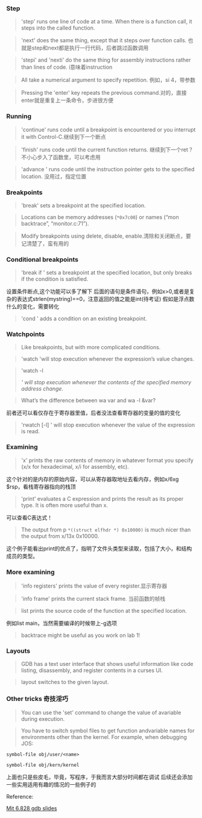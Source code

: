 ### Step

> 'step' runs one line of code at a time. When there is a
> function call, it steps into the called function.

> 'next' does the same thing, except that it steps over function calls. 也就是step和next都是执行一行代码，后者跳过函数调用

> 'stepi' and 'nexti' do the same thing for assembly instructions rather than lines of code. i意味着instruction

> All take a numerical argument to specify repetition.  例如，si 4，带参数

> Pressing the 'enter' key repeats the previous command.对的，直接enter就是重复上一条命令，步进很方便

### Running

> 'continue' runs code until a breakpoint is encountered or you interrupt it with Control-C.继续到下一个断点

> 'finish' runs code until the current function returns.   继续到下一个ret？不小心步入了函数里，可以考虑用

> 'advance <location>' runs code until the instruction pointer gets to the specified location. 没用过，指定位置

### Breakpoints

> 'break' <location> sets a breakpoint at the specified location.

> Locations can be memory addresses (`*0x7c00`) or names (“mon backtrace”, “monitor.c:71”).

> Modify breakpoints using delete, disable, enable.清除和关闭断点，要记清楚了，蛮有用的

### Conditional breakpoints

> 'break <location> if <condition>' sets a breakpoint at the specified location, but only breaks if the condition is satisfied.

设置条件断点,这个功能可以多了解下
后面的语句是条件语句，例如x>0,或者是复杂的表达式strlen(mystring)==0，注意返回的值之能是int(待考证)
假如是浮点数什么的变化，需要转化

> 'cond <number> <condition>' adds a condition on an existing breakpoint.

### Watchpoints

> Like breakpoints, but with more complicated conditions.

> 'watch <expression>'will stop execution whenever the expression’s value changes.

> 'watch -l <address>' will stop execution whenever the contents of the specified memory address change.

> What’s the difference between wa var and wa -l &var?

前者还可以看仅存在于寄存器里值，后者没法查看寄存器的变量的值的变化

> 'rwatch [-l] <expression>' will stop execution whenever the value of the expression is read.

### Examining

> 'x' prints the raw contents of memory in whatever format you specify (x/x for hexadecimal, x/i for assembly, etc).

这个针对的是内存的原始内容，可以从寄存器取地址去看内存，例如x/6xg $rsp，看栈寄存器指向的栈顶

> 'print' evaluates a C expression and prints the result as its proper type. It is often more useful than x.

可以查看C表达式！

> The output from p `*((struct elfhdr *) 0x10000)` is much nicer than the output from x/13x 0x10000.

这个例子能看出print的优点了，指明了文件头类型来读取，包括了大小，和结构成员的类型。

### More examining

> 'info registers' prints the value of every register.显示寄存器

> 'info frame' prints the current stack frame. 当前函数的帧栈

> list <location> prints the source code of the function at the specified location.

例如list main，当然需要编译的时候带上-g选项

> backtrace might be useful as you work on lab 1!

### Layouts

> GDB has a text user interface that shows useful information like code listing, disassembly, and register  contents in a curses UI.

> layout <name> switches to the given layout.

### Other tricks 奇技淫巧

> You can use the 'set' command to change the value of avariable during execution.

>You have to switch symbol files to get function andvariable names for environments other than the kernel.
For example, when debugging JOS:

`symbol-file obj/user/<name>`

`symbol-file obj/kern/kernel`

上面也只是些皮毛，毕竟，写程序，于我而言大部分时间都在调试
后续还会添加一些实用适用有趣的情况的一些例子的

Reference:

[Mit 6.828 gdb slides](./gdb_slides.pdf)